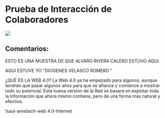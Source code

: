 # Prueba de Interacción de Colaboradores

![](https://marine.rutgers.edu/~cfree/wp-content/uploads/contents_of_github_repository-768x378.png)

## Comentarios: 

ESTO ES UNA MUESTRA DE QUE ALVARO RIVERA CALERO ESTUVO AQUI.

AQUI ESTUVE YO "DIOGENES VELASCO ROMERO "



¿QUÉ ES LA WEB 4.0?
La Web 4.0 ya ha empezado para algunos, aunque tendrán que pasar algunos años para que se afiance y comience a mostrar todo su potencial. Esta nueva versión de la Red se basará en explotar toda la información que ahora mismo contiene, pero de una forma más natural y efectiva.

!saul-ameliach-web 4.0-Internet
